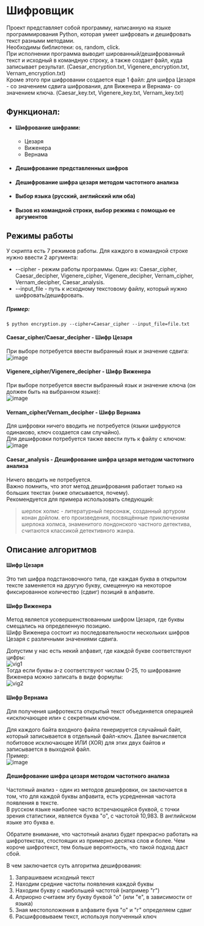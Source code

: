 # Шифровщик
Проект представляет собой программу, написанную на языке программирования Python, которая умеет шифровать и дешифровать текст разными методами.  
Необходимы библиотеки: os, random, click.  
При исполнении программа выводит шированный/дешифрованный текст и исходный в командную строку, а также создает файл, куда записывает результат. (Caesar_encryption.txt, Vigenere_encryption.txt, Vernam_encryption.txt)  
Кроме этого при шифровании создается еще 1 файл: для шифра Цезаря - со значением сдвига шифрования, для Виженера и Вернама- со значением ключа. (Caesar_key.txt, Vigenere_key.txt, Vernam_key.txt)  
## Функционал:  
+ #### Шифрование шифрами:
  + Цезаря
  + Виженера
  + Вернама
+ #### Дешифрование представленных шифров
+ #### Дешифрование шифра цезаря методом частотного анализа
+ #### Выбор языка (русский, английский или оба)
+ #### Вызов из командной строки, выбор режима с помощью ее аргументов
## Режимы работы
У скрипта есть 7 режимов работы. Для каждого в командной строке нужно ввести 2 аргумента:  
+ --cipher  - режим работы программы. Один из: Caesar_cipher, Caesar_decipher, Vigenere_cipher, Vigenere_decipher, Vernam_cipher, Vernam_decipher, Caesar_analysis.
+ --input_file - путь к исходному текстовому файлу, который нужно шифровать/дешифровать.  
##### Пример:  
```
$ python encryption.py --cipher=Caesar_cipher --input_file=file.txt
```
#### Caesar_cipher/Caesar_decipher - Шифр Цезаря  
При выборе потребуется ввести выбранный язык и значение сдвига:  
![image](https://user-images.githubusercontent.com/91114932/162256571-fd2160ca-bec1-414f-ab2a-d5f4c2163159.png)  
#### Vigenere_cipher/Vigenere_decipher - Шифр Виженера  
При выборе потребуется ввести выбранный язык и значение ключа (он должен быть на выбранном языке):  
![image](https://user-images.githubusercontent.com/91114932/162257502-e50dcf53-2702-4cb3-99b5-440364f2eb93.png)  
#### Vernam_cipher/Vernam_decipher - Шифр Вернама  
Для шифровки ничего вводить не потребуется (языки шифруются одинаково, ключ создается сам случайно).  
Для дешифровки потребуется также ввести путь к файлу с ключом:  
![image](https://user-images.githubusercontent.com/91114932/162258363-94b5dbda-8d82-4dd6-8786-3d1da2abd062.png)  
#### Caesar_analysis - Дешифрование шифра цезаря методом частотного анализа  
Ничего вводить не потребуется.  
Важно помнить, что этот метод дешифрования работает только на больших текстах (ниже описывается, почему).  
Рекомендуется для примера использовать следующий:  
> шерлок холмс - литературный персонаж, созданный артуром конан дойлом. его произведения, посвящённые приключениям шерлока холмса, знаменитого лондонского частного детектива, считаются классикой детективного жанра.  
## Описание алгоритмов  
#### Шифр Цезаря  
Это тип шифра подстановочного типа, где каждая буква в открытом тексте заменяется на другую букву, смещенную на некоторое фиксированное количество (сдвиг) позиций в алфавите.  
#### Шифр Виженера  
Метод является усовершенствованным шифром Цезаря, где буквы смещались на определенную позицию.  
Шифр Виженера состоит из последовательности нескольких шифров Цезаря с различными значениями сдвига.  
  
Допустим у нас есть некий алфавит, где каждой букве соответствуют цифры:  
![vig1](https://user-images.githubusercontent.com/91114932/162260498-df8897f3-7acf-4ce4-a505-eab953d570c0.png)  
Тогда если буквы a-z соответствуют числам 0-25, то шифрование Виженера можно записать в виде формулы:  
![vig2](https://user-images.githubusercontent.com/91114932/162260559-4721f9d1-d1d4-43f6-90bf-cb80fe64f82b.png)  
#### Шифр Вернама  
Для получения шифротекста открытый текст объединяется операцией «исключающее или» с секретным ключом.  
  
Для каждого байта входного файла генерируется случайный байт, который записывается в отдельный файл-ключ. Далее вычисляется побитовое исключающее ИЛИ (XOR) для этих двух байтов и записывается в выходной файл.  
Пример:  
![image](https://user-images.githubusercontent.com/91114932/162260898-16de9c6e-92eb-4ca3-afb0-2db917fbcd54.png)  
#### Дешифрование шифра цезаря методом частотного анализа  
Частотный анализ - один из методов дешифровки, он заключается в том, что для каждой буквы алфавита, есть усредненная частота появления в тексте.  
В русском языке наиболее часто встречающейся буквой, с точки зрения статистики, является буква "о", с частотой 10,983.  В английском языке это буква e.
  
Обратите внимание, что частотный анализ будет прекрасно работать на шифротекстах, стостоящих из примерно десятка слов и более. Чем короче шифротекст, тем больше вероятность, что такой подход даст сбой.  
  
В чем заключается суть алгоритма дешифрования:  
1. Запрашиваем исходный текст  
2. Находим средние частоты появления каждой буквы  
3. Находим букву с наибольшей частотой (например "г")  
4. Априорно считаем эту букву буквой "о" (или "e", в зависимости от языка) 
5. Зная местоположения в алфавите букв "о" и "г" определяем сдвиг  
6. Расшифровываем текст, используя полученный ключ  
